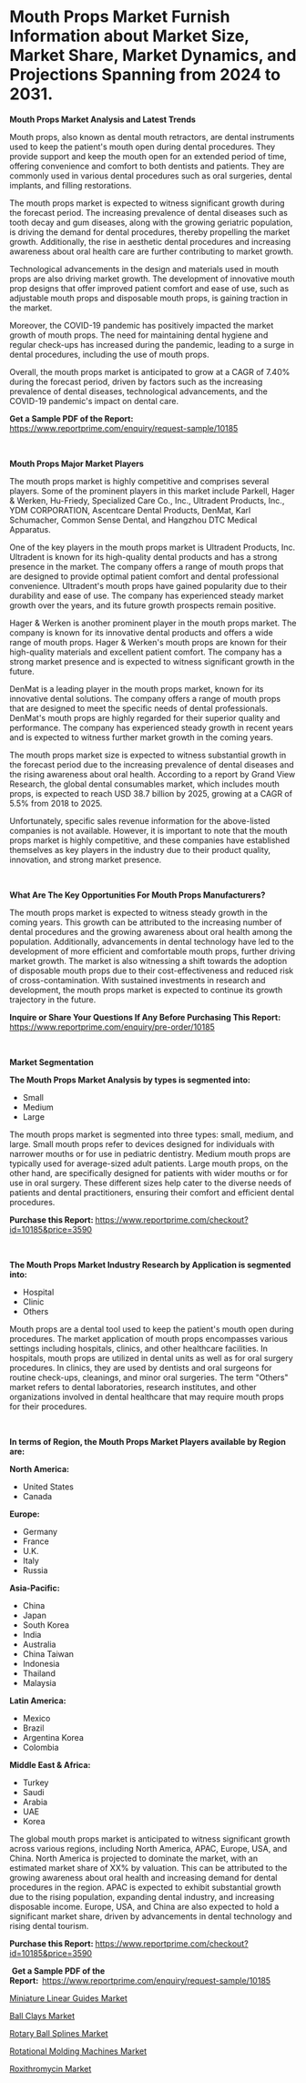 <p><h1>Mouth Props Market Furnish Information about Market Size, Market Share, Market Dynamics, and Projections Spanning from 2024 to 2031.</h1></p><p><strong>Mouth Props Market Analysis and Latest Trends</strong></p>
<p><p>Mouth props, also known as dental mouth retractors, are dental instruments used to keep the patient's mouth open during dental procedures. They provide support and keep the mouth open for an extended period of time, offering convenience and comfort to both dentists and patients. They are commonly used in various dental procedures such as oral surgeries, dental implants, and filling restorations.</p><p>The mouth props market is expected to witness significant growth during the forecast period. The increasing prevalence of dental diseases such as tooth decay and gum diseases, along with the growing geriatric population, is driving the demand for dental procedures, thereby propelling the market growth. Additionally, the rise in aesthetic dental procedures and increasing awareness about oral health care are further contributing to market growth.</p><p>Technological advancements in the design and materials used in mouth props are also driving market growth. The development of innovative mouth prop designs that offer improved patient comfort and ease of use, such as adjustable mouth props and disposable mouth props, is gaining traction in the market.</p><p>Moreover, the COVID-19 pandemic has positively impacted the market growth of mouth props. The need for maintaining dental hygiene and regular check-ups has increased during the pandemic, leading to a surge in dental procedures, including the use of mouth props.</p><p>Overall, the mouth props market is anticipated to grow at a CAGR of 7.40% during the forecast period, driven by factors such as the increasing prevalence of dental diseases, technological advancements, and the COVID-19 pandemic's impact on dental care.</p></p>
<p><strong>Get a Sample PDF of the Report:&nbsp;</strong> <a href="https://www.reportprime.com/enquiry/request-sample/10185">https://www.reportprime.com/enquiry/request-sample/10185</a></p>
<p>&nbsp;</p>
<p><strong>Mouth Props Major Market Players</strong></p>
<p><p>The mouth props market is highly competitive and comprises several players. Some of the prominent players in this market include Parkell, Hager & Werken, Hu-Friedy, Specialized Care Co., Inc., Ultradent Products, Inc., YDM CORPORATION, Ascentcare Dental Products, DenMat, Karl Schumacher, Common Sense Dental, and Hangzhou DTC Medical Apparatus.</p><p>One of the key players in the mouth props market is Ultradent Products, Inc. Ultradent is known for its high-quality dental products and has a strong presence in the market. The company offers a range of mouth props that are designed to provide optimal patient comfort and dental professional convenience. Ultradent's mouth props have gained popularity due to their durability and ease of use. The company has experienced steady market growth over the years, and its future growth prospects remain positive.</p><p>Hager & Werken is another prominent player in the mouth props market. The company is known for its innovative dental products and offers a wide range of mouth props. Hager & Werken's mouth props are known for their high-quality materials and excellent patient comfort. The company has a strong market presence and is expected to witness significant growth in the future.</p><p>DenMat is a leading player in the mouth props market, known for its innovative dental solutions. The company offers a range of mouth props that are designed to meet the specific needs of dental professionals. DenMat's mouth props are highly regarded for their superior quality and performance. The company has experienced steady growth in recent years and is expected to witness further market growth in the coming years.</p><p>The mouth props market size is expected to witness substantial growth in the forecast period due to the increasing prevalence of dental diseases and the rising awareness about oral health. According to a report by Grand View Research, the global dental consumables market, which includes mouth props, is expected to reach USD 38.7 billion by 2025, growing at a CAGR of 5.5% from 2018 to 2025.</p><p>Unfortunately, specific sales revenue information for the above-listed companies is not available. However, it is important to note that the mouth props market is highly competitive, and these companies have established themselves as key players in the industry due to their product quality, innovation, and strong market presence.</p></p>
<p>&nbsp;</p>
<p><strong>What Are The Key Opportunities For Mouth Props Manufacturers?</strong></p>
<p><p>The mouth props market is expected to witness steady growth in the coming years. This growth can be attributed to the increasing number of dental procedures and the growing awareness about oral health among the population. Additionally, advancements in dental technology have led to the development of more efficient and comfortable mouth props, further driving market growth. The market is also witnessing a shift towards the adoption of disposable mouth props due to their cost-effectiveness and reduced risk of cross-contamination. With sustained investments in research and development, the mouth props market is expected to continue its growth trajectory in the future.</p></p>
<p><strong>Inquire or Share Your Questions If Any Before Purchasing This Report:</strong> <a href="https://www.reportprime.com/enquiry/pre-order/10185">https://www.reportprime.com/enquiry/pre-order/10185</a></p>
<p>&nbsp;</p>
<p><strong>Market Segmentation</strong></p>
<p><strong>The Mouth Props Market Analysis by types is segmented into:</strong></p>
<p><ul><li>Small</li><li>Medium</li><li>Large</li></ul></p>
<p><p>The mouth props market is segmented into three types: small, medium, and large. Small mouth props refer to devices designed for individuals with narrower mouths or for use in pediatric dentistry. Medium mouth props are typically used for average-sized adult patients. Large mouth props, on the other hand, are specifically designed for patients with wider mouths or for use in oral surgery. These different sizes help cater to the diverse needs of patients and dental practitioners, ensuring their comfort and efficient dental procedures.</p></p>
<p><strong>Purchase this Report:&nbsp;</strong><a href="https://www.reportprime.com/checkout?id=10185&price=3590">https://www.reportprime.com/checkout?id=10185&price=3590</a></p>
<p>&nbsp;</p>
<p><strong>The Mouth Props Market Industry Research by Application is segmented into:</strong></p>
<p><ul><li>Hospital</li><li>Clinic</li><li>Others</li></ul></p>
<p><p>Mouth props are a dental tool used to keep the patient's mouth open during procedures. The market application of mouth props encompasses various settings including hospitals, clinics, and other healthcare facilities. In hospitals, mouth props are utilized in dental units as well as for oral surgery procedures. In clinics, they are used by dentists and oral surgeons for routine check-ups, cleanings, and minor oral surgeries. The term "Others" market refers to dental laboratories, research institutes, and other organizations involved in dental healthcare that may require mouth props for their procedures.</p></p>
<p>&nbsp;</p>
<p><strong>In terms of Region, the Mouth Props Market Players available by Region are:</strong></p>
<p>
    <p> <strong> North America: </strong>
        <ul>
            <li>United States</li>
            <li>Canada</li>
        </ul>
        </p> 
    <p> <strong> Europe: </strong>
        <ul>
            <li>Germany</li>
            <li>France</li>
            <li>U.K.</li>
            <li>Italy</li>
            <li>Russia</li>
        </ul>
        </p> 
    <p> <strong> Asia-Pacific: </strong>
        <ul>
            <li>China</li>
            <li>Japan</li>
            <li>South Korea</li>
            <li>India</li>
            <li>Australia</li>
            <li>China Taiwan</li>
            <li>Indonesia</li>
            <li>Thailand</li>
            <li>Malaysia</li>
        </ul>
        </p> 
    <p> <strong> Latin America: </strong>
        <ul>
            <li>Mexico</li>
            <li>Brazil</li>
            <li>Argentina Korea</li>
            <li>Colombia</li>
        </ul>
        </p> 
    <p> <strong> Middle East & Africa: </strong>
        <ul>
            <li>Turkey</li>
            <li>Saudi</li>
            <li>Arabia</li>
            <li>UAE</li>
            <li>Korea</li>
        </ul>
    </p>
    </p>
<p><p>The global mouth props market is anticipated to witness significant growth across various regions, including North America, APAC, Europe, USA, and China. North America is projected to dominate the market, with an estimated market share of XX% by valuation. This can be attributed to the growing awareness about oral health and increasing demand for dental procedures in the region. APAC is expected to exhibit substantial growth due to the rising population, expanding dental industry, and increasing disposable income. Europe, USA, and China are also expected to hold a significant market share, driven by advancements in dental technology and rising dental tourism.</p></p>
<p><strong>Purchase this Report: </strong><a href="https://www.reportprime.com/checkout?id=10185&price=3590">https://www.reportprime.com/checkout?id=10185&price=3590</a></p>
<p>&nbsp;<strong>Get a Sample PDF of the Report:&nbsp;&nbsp;</strong><a href="https://www.reportprime.com/enquiry/request-sample/10185">https://www.reportprime.com/enquiry/request-sample/10185</a></p>
<p><strong></strong></p>
<p><p><a href="https://medium.com/@shivangi.reportprime/analyzing-miniature-linear-guides-market-global-industry-perspective-and-forecast-2024-to-2031-bfd99c06b7fd">Miniature Linear Guides Market</a></p><p><a href="https://medium.com/@shivangi.reportprime/ball-clays-market-comprehensive-assessment-by-type-application-and-geography-1b22ff4c01cd">Ball Clays Market</a></p><p><a href="https://medium.com/@shivangi.reportprime/rotary-ball-splines-market-report-reveals-the-latest-trends-and-growth-opportunities-of-this-market-a2d348b0f25a">Rotary Ball Splines Market</a></p><p><a href="https://medium.com/@shivangi.reportprime/rotational-molding-machines-market-size-and-market-trends-complete-industry-overview-2024-to-2031-9c7ebcc87763">Rotational Molding Machines Market</a></p><p><a href="https://medium.com/@shivangi.reportprime/roxithromycin-market-share-evolution-and-market-growth-trends-2024-2031-85951df8838c">Roxithromycin Market</a></p></p>
